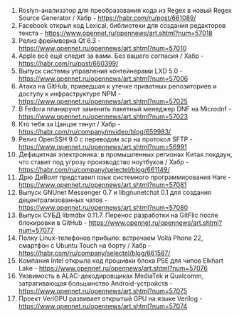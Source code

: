 1. Roslyn-анализатор для преобразования кода из Regex в новый Regex Source Generator / Хабр - https://habr.com/ru/post/661089/
1. Facebook открыл код Lexical, библиотеки для создания редакторов текста - https://www.opennet.ru/opennews/art.shtml?num=57018
1. Релиз фреймворка Qt 6.3 - https://www.opennet.ru/opennews/art.shtml?num=57010
1. Apple всё ещё следит за вами. Без вашего согласия / Хабр - https://habr.com/ru/post/660399/
1. Выпуск системы управления контейнерами LXD 5.0 - https://www.opennet.ru/opennews/art.shtml?num=57006
1. Атака на GitHub, приведшая к утечке приватных репозиториев и доступу к инфраструктуре NPM - https://www.opennet.ru/opennews/art.shtml?num=57025
1. В Fedora планируют заменить пакетный менеджер DNF на Microdnf - https://www.opennet.ru/opennews/art.shtml?num=57023
1. Кто тебя за Цанцзе тянул / Хабр - https://habr.com/ru/company/mvideo/blog/659983/
1. Релиз OpenSSH 9.0 с переводом scp на протокол SFTP - https://www.opennet.ru/opennews/art.shtml?num=56991
1. Дефицитная электроника: в промышленных регионах Китая локдаун, что ставит под угрозу производство ноутбуков / Хабр - https://habr.com/ru/company/selectel/blog/661149/
1. Дрю ДеВолт представил язык системного программирования Hare - https://www.opennet.ru/opennews/art.shtml?num=57081
1. Выпуск GNUnet Messenger 0.7 и libgnunetchat 0.1 для создания децентрализованных чатов - https://www.opennet.ru/opennews/art.shtml?num=57080
1. Выпуск СУБД libmdbx 0.11.7. Перенос разработки на GitFlic после блокировки в GitHub - https://www.opennet.ru/opennews/art.shtml?num=57077
1. Полку Linux-телефонов прибыло: встречаем Volla Phone 22, смартфон с Ubuntu Touch на борту / Хабр - https://habr.com/ru/company/selectel/blog/661587/
1. Компания Intel открыла код прошивки блока PSE для чипов Elkhart Lake - https://www.opennet.ru/opennews/art.shtml?num=57076
1. Уязвимость в ALAC-декодировщиках MediaTek и Qualcomm, затрагивающая большинство Android-устройств - https://www.opennet.ru/opennews/art.shtml?num=57075
1. Проект VeriGPU развивает открытый GPU на языке Verilog - https://www.opennet.ru/opennews/art.shtml?num=57074
